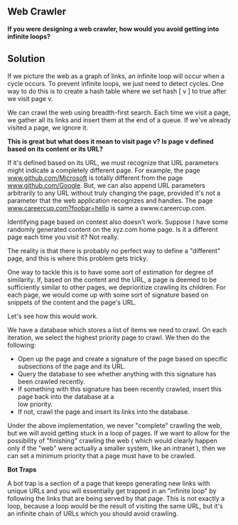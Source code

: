## Web Crawler
**If you were designing a web crawler, how would you avoid getting into infinite loops?**


## Solution
If we picture the web as a graph of links, an infinite loop will occur when a cycle occurs.
To prevent infinite loops, we just need to detect cycles. One way to do this is to create a
hash table where we set hash [ v ] to true after we visit page v.

We can crawl the web using breadth-first search. Each time we visit a page, we gather all its
links and insert them at the end of a queue. If we've already visited a page, we ignore it.

**This is great but what does it mean to visit page v? Is page v defined based on its content or its URL?**

If it's defined based on its URL, we must recognize that URL parameters might indicate a completely
different page. For example, the page www.github.com/Microsoft is totally different from the page
www.github.com/Google. But, we can also append URL parameters arbitrarily to any URL without truly
changing the page, provided it's not a parameter that the web application recognizes and handles.
The page www.careercup.com?foobar=hello is same a swww.careercup.com.

Identifying page based on contest also doesn't work. Suppose I have some randomly generated content
on the xyz.com home page. Is it a different page each time you visit it? Not really.

The reality is that there is probably no perfect way to define a "different" page, and this is where
this problem gets tricky.

One way to tackle this is to have some sort of estimation for degree of similarity. If, based on the
content and the URL, a page is deemed to be sufficiently similar to other pages, we deprioritize crawling
its children. For each page, we would come up with some sort of signature based on snippets of the content
and the page's URL.

Let's see how this would work.

We have a database which stores a list of items we need to crawl. On each iteration, we select the highest
priority page to crawl. We then do the following:
- Open up the page and create a signature of the page based on specific subsections of the page and its
URL.
- Query the database to see whether anything with this signature has been crawled recently.
- If something with this signature has been recently crawled, insert this page back into the database at a	
low priority.
- If not, crawl the page and insert its links into the database.

Under the above implementation, we never "complete" crawling the web, but we will avoid getting stuck
in a loop of pages. If we want to allow for the possibility of "finishing" crawling the web ( which would
clearly happen only if the "web" were actually a smaller system, like an intranet ), then we can set a minimum
priority that a page must have to be crawled.

**Bot Traps**

A bot trap is a section of a page that keeps generating new links with unique URLs and you will essentially
get trapped in an "infinite loop" by following the links that are being served by that page. This is not exactly
a loop, because a loop would be the result of visiting the same URL, but it's an infinite chain of URLs which
you should avoid crawling.
